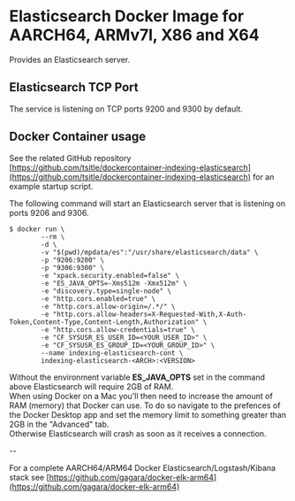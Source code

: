 # Elasticsearch Docker Image for AARCH64, ARMv7l, X86 and X64

Provides an Elasticsearch server.

## Elasticsearch TCP Port
The service is listening on TCP ports 9200 and 9300 by default.

## Docker Container usage
See the related GitHub repository [https://github.com/tsitle/dockercontainer-indexing-elasticsearch](https://github.com/tsitle/dockercontainer-indexing-elasticsearch)
for an example startup script.

The following command will start an Elasticsearch server that is listening on ports 9206 and 9306.

```
$ docker run \
		--rm \
		-d \
		-v "$(pwd)/mpdata/es":"/usr/share/elasticsearch/data" \
		-p "9206:9200" \
		-p "9306:9300" \
		-e "xpack.security.enabled=false" \
		-e "ES_JAVA_OPTS=-Xms512m -Xmx512m" \
		-e "discovery.type=single-node" \
		-e "http.cors.enabled=true" \
		-e "http.cors.allow-origin=/.*/" \
		-e "http.cors.allow-headers=X-Requested-With,X-Auth-Token,Content-Type,Content-Length,Authorization" \
		-e "http.cors.allow-credentials=true" \
		-e "CF_SYSUSR_ES_USER_ID=<YOUR_USER_ID>" \
		-e "CF_SYSUSR_ES_GROUP_ID=<YOUR_GROUP_ID>" \
		--name indexing-elasticsearch-cont \
		indexing-elasticsearch-<ARCH>:<VERSION>
```

Without the environment variable **ES\_JAVA\_OPTS** set in the command above Elasticsearch will require 2GB of RAM.  
When using Docker on a Mac you'll then need to increase the amount of RAM (memory)
that Docker can use. To do so navigate to the prefences of the Docker Desktop app
and set the memory limit to something greater than 2GB in the "Advanced" tab.  
Otherwise Elasticsearch will crash as soon as it receives a connection.

--

For a complete AARCH64/ARM64 Docker Elasticsearch/Logstash/Kibana stack see
[https://github.com/gagara/docker-elk-arm64](https://github.com/gagara/docker-elk-arm64)

